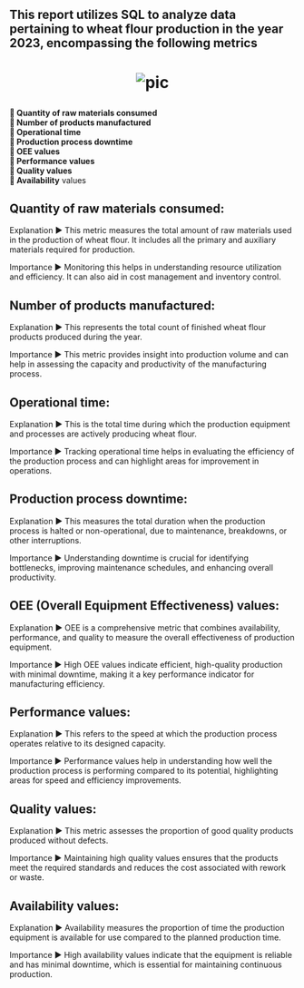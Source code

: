 ## This report utilizes SQL to analyze data pertaining to wheat flour production in the year 2023, encompassing the following metrics

# <p align="center">![pic](https://www.thespruceeats.com/thmb/w5ijhrBbjskBUwTToMpWYsE8llE=/750x0/filters:no_upscale():max_bytes(150000):strip_icc():format(webp)/wheat-and-flour-g2k-57bb87385f9b58cdfd6ab04b.jpg)</p>


   **🔸 Quantity of raw materials consumed**  
   **🔸 Number of products manufactured** <br>
   **🔸 Operational time** <br>
   **🔸 Production process downtime** <br>
   **🔸 OEE values** <br>
   **🔸 Performance values** <br>
   **🔸 Quality values** <br>
   **🔸 Availability** values <br>


## Quantity of raw materials consumed:

Explanation ▶️ This metric measures the total amount of raw materials used in the production of wheat flour. It includes all the primary and auxiliary materials required for production.

Importance ▶️ Monitoring this helps in understanding resource utilization and efficiency. It can also aid in cost management and inventory control.


## Number of products manufactured:

Explanation ▶️ This represents the total count of finished wheat flour products produced during the year.

Importance ▶️ This metric provides insight into production volume and can help in assessing the capacity and productivity of the manufacturing process.


## Operational time:

Explanation ▶️ This is the total time during which the production equipment and processes are actively producing wheat flour.

Importance ▶️ Tracking operational time helps in evaluating the efficiency of the production process and can highlight areas for improvement in operations.


## Production process downtime:

Explanation ▶️ This measures the total duration when the production process is halted or non-operational, due to maintenance, breakdowns, or other interruptions.

Importance ▶️ Understanding downtime is crucial for identifying bottlenecks, improving maintenance schedules, and enhancing overall productivity.


## OEE (Overall Equipment Effectiveness) values:

Explanation ▶️ OEE is a comprehensive metric that combines availability, performance, and quality to measure the overall effectiveness of production equipment.

Importance ▶️ High OEE values indicate efficient, high-quality production with minimal downtime, making it a key performance indicator for manufacturing efficiency.


## Performance values:

Explanation ▶️ This refers to the speed at which the production process operates relative to its designed capacity.

Importance ▶️ Performance values help in understanding how well the production process is performing compared to its potential, highlighting areas for speed and efficiency improvements.


## Quality values:

Explanation ▶️ This metric assesses the proportion of good quality products produced without defects.

Importance ▶️ Maintaining high quality values ensures that the products meet the required standards and reduces the cost associated with rework or waste.


## Availability values:

Explanation ▶️ Availability measures the proportion of time the production equipment is available for use compared to the planned production time.

Importance ▶️ High availability values indicate that the equipment is reliable and has minimal downtime, which is essential for maintaining continuous production.
  
